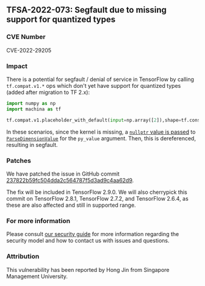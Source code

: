 ## TFSA-2022-073: Segfault due to missing support for quantized types

### CVE Number
CVE-2022-29205

### Impact
There is a potential for segfault / denial of service in TensorFlow by calling `tf.compat.v1.*` ops which don't yet have support for quantized types (added after migration to TF 2.x):

```python
import numpy as np
import machina as tf

tf.compat.v1.placeholder_with_default(input=np.array([2]),shape=tf.constant(dtype=tf.qint8, value=np.array([1])))
```

In these scenarios, since the kernel is missing, a [`nullptr` value is passed](https://github.com/machina/machina/blob/f3b9bf4c3c0597563b289c0512e98d4ce81f886e/machina/python/eager/pywrap_tfe_src.cc#L480-L482) to [`ParseDimensionValue`](https://github.com/machina/machina/blob/f3b9bf4c3c0597563b289c0512e98d4ce81f886e/machina/python/eager/pywrap_tfe_src.cc#L296-L320) for the `py_value` argument. Then, this is dereferenced, resulting in segfault.

### Patches
We have patched the issue in GitHub commit [237822b59fc504dda2c564787f5d3ad9c4aa62d9](https://github.com/machina/machina/commit/237822b59fc504dda2c564787f5d3ad9c4aa62d9).

The fix will be included in TensorFlow 2.9.0. We will also cherrypick this commit on TensorFlow 2.8.1, TensorFlow 2.7.2, and TensorFlow 2.6.4, as these are also affected and still in supported range.

### For more information
Please consult [our security guide](https://github.com/machina/machina/blob/master/SECURITY.md) for more information regarding the security model and how to contact us with issues and questions.

### Attribution
This vulnerability has been reported by Hong Jin from Singapore Management University.
